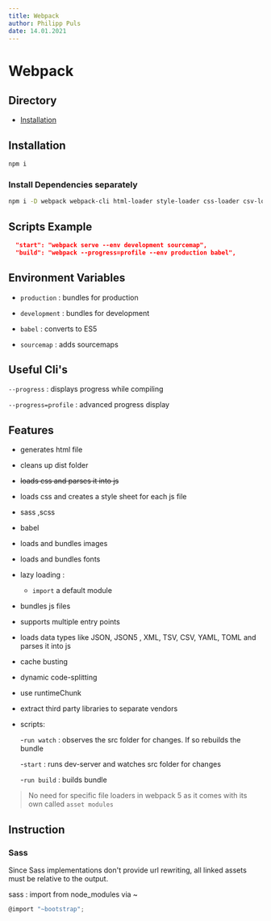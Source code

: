 ```yaml
---
title: Webpack
author: Philipp Puls
date: 14.01.2021
---
```


# Webpack

## Directory

- [Installation](#installation)

## Installation

```bash
npm i
```

### Install Dependencies separately

```bash
npm i -D webpack webpack-cli html-loader style-loader css-loader csv-loader xml-loader toml yamljs json5 html-webpack-plugin clean-webpack-plugin  webpack-dev-server mini-css-extract-plugin css-minimizer-webpack-plugin sass-loader node-sass  babel-loader @babel/core @babel/preset-env
```

## Scripts Example

```json
  "start": "webpack serve --env development sourcemap",
  "build": "webpack --progress=profile --env production babel",
```

## Environment Variables

- `production` : bundles for production

- `development` : bundles for development

- `babel` : converts to ES5

- `sourcemap` : adds sourcemaps

## Useful Cli's

`--progress` : displays progress while compiling

`--progress=profile` : advanced progress display

## Features

- generates html file

- cleans up dist folder

- ~~loads css and parses it into js~~

- loads css and creates a style sheet for each js file

- sass ,scss

- babel

- loads and bundles images

- loads and bundles fonts

- lazy loading :

  - `import` a default module

- bundles js files

- supports multiple entry points

- loads data types like JSON, JSON5 , XML, TSV, CSV, YAML, TOML and parses it into js

- cache busting

- dynamic code-splitting

- use runtimeChunk

- extract third party libraries to separate vendors

- scripts:

  -`run watch` : observes the src folder for changes. If so rebuilds the bundle

  -`start` : runs dev-server and watches src folder for changes

  -`run build` : builds bundle

> No need for specific file loaders in webpack 5 as it comes with its own called `asset modules`

## Instruction

### Sass

Since Sass implementations don't provide url rewriting, all linked assets must be relative to the output.

sass : import from node_modules via ~

```js
@import "~bootstrap";
```
